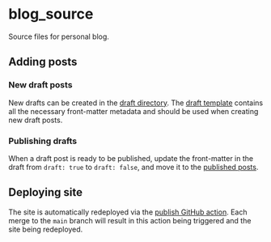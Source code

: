 # blog_source

Source files for personal blog. 


## Adding posts

### New draft posts

New drafts can be created in the [draft directory][drafts-directory]. The [draft template][draft template] contains all the necessary front-matter metadata and should be used when creating new draft posts.


### Publishing drafts

When a draft post is ready to be published, update the front-matter in the draft from `draft: true` to `draft: false`, and move it to the [published posts][published-posts-directory].


## Deploying site

The site is automatically redeployed via the [publish GitHub action][publish-gh-action]. Each merge to the `main` branch will result in this action being triggered and the site being redeployed.


## 


[drafts-directory]: ./content/drafts
[draft template]: ./content/drafts/_template.md
[published-posts-directory]: ./content/published
[publish-gh-action]: ./.github/workflows/publish-site.yml